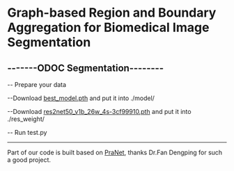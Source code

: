 # Graph-based Region and Boundary Aggregation for Biomedical Image Segmentation

-------ODOC Segmentation--------
----------------------------------  

-- Prepare your data  

--Download [best_model.pth](https://drive.google.com/file/d/1S7s4jq8emUQbDHoG7_VUMcBWpsdV7gaR/view?usp=sharing) and put it into ./model/  


--Download [res2net50_v1b_26w_4s-3cf99910.pth](https://drive.google.com/file/d/1FLMVNCRFJGlMN65r8cVsopUZbhB6u83I/view?usp=sharing) and put it into ./res_weight/  


-- Run test.py  

------------------------------------
 Part of our code is built based on [PraNet](https://github.com/DengPingFan/PraNet), thanks Dr.Fan Dengping for such a good project.



